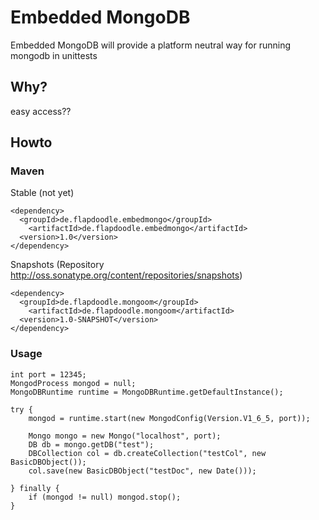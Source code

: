 # Embedded MongoDB

Embedded MongoDB will provide a platform neutral way for running mongodb in unittests

## Why?

easy access??

## Howto

### Maven

Stable (not yet)

	<dependency>
	  <groupId>de.flapdoodle.embedmongo</groupId>
		<artifactId>de.flapdoodle.embedmongo</artifactId>
	  <version>1.0</version>
	</dependency>

Snapshots (Repository http://oss.sonatype.org/content/repositories/snapshots)

	<dependency>
	  <groupId>de.flapdoodle.mongoom</groupId>
		<artifactId>de.flapdoodle.mongoom</artifactId>
	  <version>1.0-SNAPSHOT</version>
	</dependency>


### Usage

	int port = 12345;
	MongodProcess mongod = null;
	MongoDBRuntime runtime = MongoDBRuntime.getDefaultInstance();
	
	try {
		mongod = runtime.start(new MongodConfig(Version.V1_6_5, port));

		Mongo mongo = new Mongo("localhost", port);
		DB db = mongo.getDB("test");
		DBCollection col = db.createCollection("testCol", new BasicDBObject());
		col.save(new BasicDBObject("testDoc", new Date()));

	} finally {
		if (mongod != null)	mongod.stop();
	}


